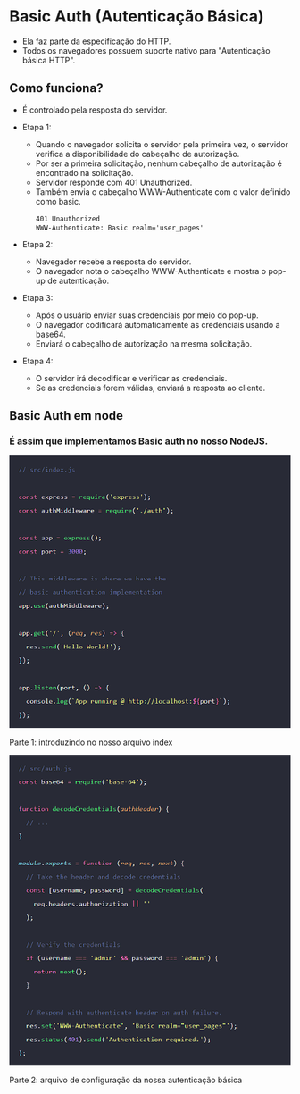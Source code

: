 # Basic Auth (Autenticação Básica)

- Ela faz parte da especificação do HTTP.
- Todos os navegadores possuem suporte nativo para "Autenticação básica HTTP".

## Como funciona?

- É controlado pela resposta do servidor.
- Etapa 1:
  - Quando o navegador solicita o servidor pela primeira vez, o servidor verifica a disponibilidade do cabeçalho de autorização.
  - Por ser a primeira solicitação, nenhum cabeçalho de autorização é encontrado na solicitação.
  - Servidor responde com 401 Unauthorized.
  - Também envia o cabeçalho WWW-Authenticate com o valor definido como basic.
    ```
    401 Unauthorized
    WWW-Authenticate: Basic realm='user_pages'
    ```

- Etapa 2:
  - Navegador recebe a resposta do servidor.
  - O navegador nota o cabeçalho WWW-Authenticate e mostra o pop-up de autenticação.

- Etapa 3:
  - Após o usuário enviar suas credenciais por meio do pop-up.
  - O navegador codificará automaticamente as credenciais usando a base64.
  - Enviará o cabeçalho de autorização na mesma solicitação.

- Etapa 4:
  - O servidor irá decodificar e verificar as credenciais.
  - Se as credenciais forem válidas, enviará a resposta ao cliente.

## Basic Auth em node

### É assim que implementamos Basic auth no nosso NodeJS.

<div>
    <img src="../public/basicAuth1.png" alt="Basic auth with nodejs part 1" >
    <p>Parte 1: introduzindo no nosso arquivo index</p>
    <img src="../public/basicAuth2.png" alt="Basic auth with nodejs part 2">
    <p>Parte 2: arquivo de configuração da nossa autenticação básica</p>
</div>
